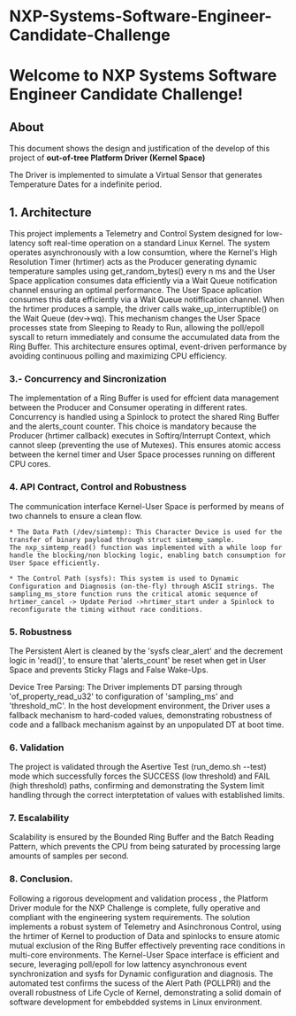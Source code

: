 # NXP-Systems-Software-Engineer-Candidate-Challenge
# Welcome to NXP Systems Software Engineer Candidate Challenge!

## About
This document shows the design and justification of the develop of this project of **out-of-tree Platform Driver (Kernel Space)**

The Driver is implemented to simulate a Virtual Sensor that generates Temperature Dates for a indefinite period.


## 1. Architecture

This project implements a Telemetry and Control System designed for low-latency soft real-time operation on a standard Linux Kernel. The system operates asynchronously with a low consumtion, where the Kernel's High Resolution Timer (hrtimer) acts as the Producer generating dynamic temperature samples using get_random_bytes() every n ms and the User Space application consumes data efficiently via a Wait Queue notification channel ensuring an optimal performance. The User Space aplication consumes this data efficiently via a Wait Queue notiffication channel. When the hrtimer produces a sample, the driver calls wake_up_interruptible() on the Wait Queue (dev->wq). This mechanism changes the User Space processes state from Sleeping to Ready to Run, allowing the poll/epoll syscall to return immediately and consume the accumulated data from the Ring Buffer. This architecture ensures optimal, event-driven performance by avoiding continuous polling and maximizing CPU efficiency.

 
### 3.- Concurrency and Sincronization

The implementation of a Ring Buffer is used for effcient data management between the Producer and Consumer operating in different rates. Concurrency is handled using a Spinlock to protect the shared Ring Buffer and the alerts_count counter. This choice is mandatory because the Producer (hrtimer callback) executes in Softirq/Interrupt Context, which cannot sleep (preventing the use of Mutexes). This ensures atomic access between the kernel timer and User Space processes running on different CPU cores.


### 4. API Contract, Control and Robustness

The communication interface Kernel-User Space is performed by means of two channels to ensure a clean flow.

    * The Data Path (/dev/simtemp): This Character Device is used for the transfer of binary payload through struct simtemp_sample.
    The nxp_simtemp_read() function was implemented with a while loop for handle the blocking/non blocking logic, enabling batch consumption for User Space efficiently.

    * The Control Path (sysfs): This system is used to Dynamic Configuration and Diagnosis (on-the-fly) through ASCII strings. The sampling_ms_store function runs the critical atomic sequence of hrtimer_cancel -> Update Period ->hrtimer_start under a Spinlock to reconfigurate the timing without race conditions.


### 5. Robustness

The Persistent Alert is cleaned by the 'sysfs clear_alert' and the decrement logic in 'read()', to ensure that 'alerts_count' be reset when get in User Space and prevents Sticky Flags and False Wake-Ups. 

Device Tree Parsing: The Driver implements DT parsing through 'of_property_read_u32' to configuration of 'sampling_ms' and 'threshold_mC'. In the host development environment, the Driver uses a fallback mechanism  to hard-coded values, demonstrating robustness of code and a fallback mechanism against by an unpopulated DT at boot time.


### 6. Validation

The project is validated through the Asertive Test (run_demo.sh --test) mode which successfully forces the SUCCESS (low threshold) and FAIL (high threshold) paths, confirming and demonstrating the System limit handling through the correct interptetation of values with established limits. 


### 7. Escalability

Scalability is ensured by the Bounded Ring Buffer and the Batch Reading Pattern, which prevents the CPU from being saturated by processing large amounts of samples per second.


### 8. Conclusion.

Following a rigorous development and validation process , the Platform Driver module for the NXP Challenge is complete, fully operative and compliant with the engineering system requirements. The solution implements a robust system of Telemetry and Asinchronous Control, using the hrtimer of Kernel to production of Data and spinlocks to ensure atomic mutual exclusion of the Ring Buffer effectively preventing race conditions in multi-core environments. The Kernel-User Space interface is efficient and secure, leveraging poll/epoll for low lattency asynchronous event synchronization and sysfs for Dynamic configuration and diagnosis. The automated test confirms the sucess of the Alert Path (POLLPRI) and the overall robustness of Life Cycle of Kernel, demonstrating a solid domain of software development for embebdded systems in Linux environment. 